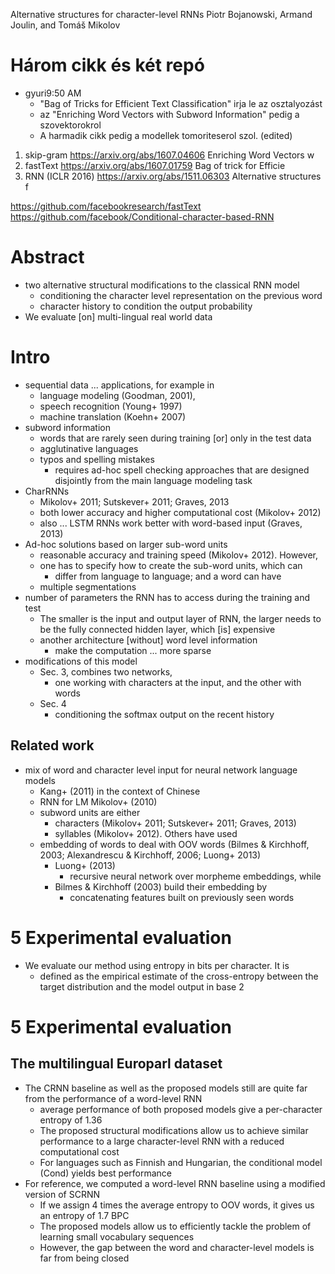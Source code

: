Alternative structures for character-level RNNs
Piotr Bojanowski, Armand Joulin, and Tomáš Mikolov

# Három cikk és két repó

* gyuri9:50 AM
  * "Bag of Tricks for Efficient Text Classification" irja le az osztalyozást
  * az "Enriching Word Vectors with Subword Information" pedig a szovektorokrol
  * A harmadik cikk pedig a modellek tomoriteserol szol. (edited)

1. skip-gram       https://arxiv.org/abs/1607.04606    Enriching Word Vectors w
2. fastText        https://arxiv.org/abs/1607.01759    Bag of trick for Efficie
3. RNN (ICLR 2016) https://arxiv.org/abs/1511.06303    Alternative structures f

https://github.com/facebookresearch/fastText
https://github.com/facebook/Conditional-character-based-RNN

# Abstract

* two alternative structural modifications to the classical RNN model
  * conditioning the character level representation on the previous word
  * character history to condition the output probability
* We evaluate [on] multi-lingual real world data

# Intro

* sequential data ...  applications, for example in
  * language modeling (Goodman, 2001),
  * speech recognition (Young+ 1997)
  * machine translation (Koehn+ 2007)
* subword information
  * words that are rarely seen during training [or] only in the test data
  * agglutinative languages
  * typos and spelling mistakes
    * requires ad-hoc spell checking approaches that are
      designed disjointly from the main language modeling task
* CharRNNs
  * Mikolov+ 2011; Sutskever+ 2011; Graves, 2013
  * both lower accuracy and higher computational cost (Mikolov+ 2012)
  * also  ... LSTM RNNs work better with word-based input (Graves, 2013)
* Ad-hoc solutions based on larger sub-word units
  * reasonable accuracy and training speed (Mikolov+ 2012). However,
  * one has to specify how to create the sub-word units, which can
    * differ from language to language; and a word can have
  * multiple segmentations
* number of parameters the RNN has to access during the training and test
  * The smaller is the input and output layer of RNN, the larger needs to be
    the fully connected hidden layer, which [is] expensive
  * another architecture [without] word level information
    * make the computation ... more sparse
* modifications of this model
  * Sec. 3, combines two networks,
    * one working with characters at the input, and the other with words
  * Sec.  4
    * conditioning the softmax output on the recent history

## Related work

* mix of word and character level input for neural network language models
  * Kang+ (2011) in the context of Chinese
  * RNN for LM Mikolov+ (2010)
  * subword units are either
    * characters (Mikolov+ 2011; Sutskever+ 2011; Graves, 2013)
    * syllables (Mikolov+ 2012).  Others have used
  * embedding of words to deal with OOV words (Bilmes & Kirchhoff, 2003; 
    Alexandrescu & Kirchhoff, 2006; Luong+ 2013)
    * Luong+ (2013)
      * recursive neural network over morpheme embeddings, while
    * Bilmes & Kirchhoff (2003) build their embedding by
      * concatenating features built on previously seen words

# 5 Experimental evaluation

* We evaluate our method using entropy in bits per character. It is
  * defined as the empirical estimate of the cross-entropy between the target
    distribution and the model output in base 2

# 5 Experimental evaluation

## The multilingual Europarl dataset

* The CRNN baseline as well as the proposed models 
  still are quite far from the performance of a word-level RNN
  * average performance of both proposed models give a 
    per-character entropy of 1.36
  * The proposed structural modifications allow us to achieve 
    similar performance to a large character-level RNN 
    with a reduced computational cost
  * For languages such as Finnish and Hungarian, the 
    conditional model (Cond) yields best performance
* For reference, we computed a 
  word-level RNN baseline using a modified version of SCRNN
  * If we assign 4 times the average entropy to OOV words, 
    it gives us an entropy of 1.7 BPC
  * The proposed models allow us to 
    efficiently tackle the problem of learning small vocabulary sequences
  * However, the gap between the word and character-level models 
    is far from being closed
